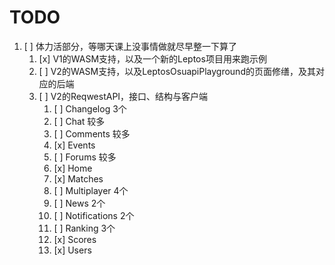 # TODO

1. [ ] 体力活部分，等哪天课上没事情做就尽早整一下算了
   1. [x] V1的WASM支持，以及一个新的Leptos项目用来跑示例
   2. [ ] V2的WASM支持，以及LeptosOsuapiPlayground的页面修缮，及其对应的后端
   3. [ ] V2的ReqwestAPI，接口、结构与客户端
      1. [ ] Changelog 3个
      2. [ ] Chat 较多
      3. [ ] Comments 较多
      4. [x] Events
      5. [ ] Forums 较多
      6. [x] Home
      7. [x] Matches
      8. [ ] Multiplayer 4个
      9. [ ] News 2个
      10. [ ] Notifications 2个
      11. [ ] Ranking 3个
      12. [x] Scores
      13. [x] Users
